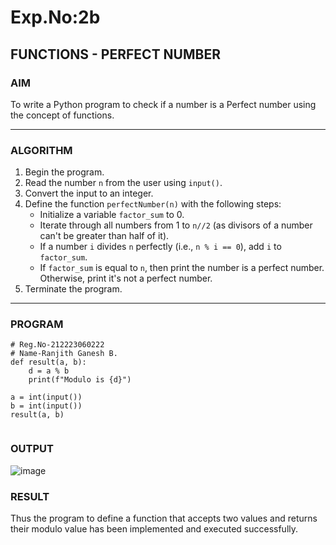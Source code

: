 # Exp.No:2b  
## FUNCTIONS - PERFECT NUMBER

### AIM  
To write a Python program to check if a number is a Perfect number using the concept of functions.

---

### ALGORITHM

1. Begin the program.  
2. Read the number `n` from the user using `input()`.  
3. Convert the input to an integer.  
4. Define the function `perfectNumber(n)` with the following steps:  
    - Initialize a variable `factor_sum` to 0.  
    - Iterate through all numbers from 1 to `n//2` (as divisors of a number can't be greater than half of it).  
    - If a number `i` divides `n` perfectly (i.e., `n % i == 0`), add `i` to `factor_sum`.  
    - If `factor_sum` is equal to `n`, then print the number is a perfect number. Otherwise, print it's not a perfect number.  
5. Terminate the program.

---

### PROGRAM
```
# Reg.No-212223060222
# Name-Ranjith Ganesh B.
def result(a, b):
    d = a % b
    print(f"Modulo is {d}")

a = int(input())
b = int(input())
result(a, b)


```
### OUTPUT
![image](https://github.com/user-attachments/assets/944b20cb-654e-49d5-8a95-203f9aeaa670)

### RESULT
Thus the program to define a function that accepts two values and returns their modulo value has been implemented and executed successfully.
